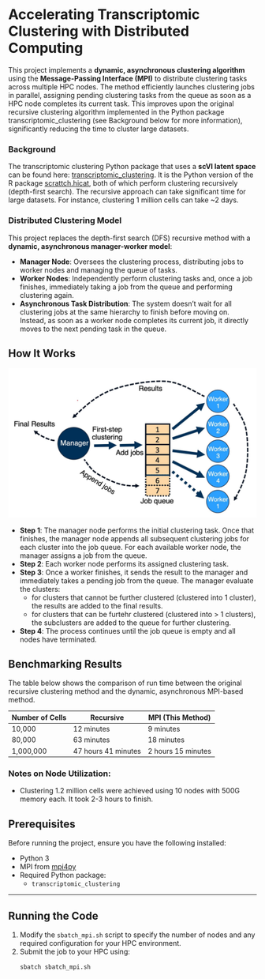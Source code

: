 # Accelerating Transcriptomic Clustering with Distributed Computing

This project implements a **dynamic, asynchronous clustering algorithm** using the **Message-Passing Interface (MPI)** to distribute clustering tasks across multiple HPC nodes. The method efficiently launches clustering jobs in parallel, assigning pending clustering tasks from the queue as soon as a HPC node completes its current task. This improves upon the original recursive clustering algorithm implemented in the Python package transcriptomic_clustering (see Background below for more information), significantly reducing the time to cluster large datasets. 

### Background
The transcriptomic clustering Python package that uses a **scVI latent space** can be found here: [transcriptomic_clustering](https://github.com/AllenInstitute/transcriptomic_clustering/tree/hmba/tc_latent). It is the Python version of the R package [scrattch.hicat](https://github.com/AllenInstitute/scrattch.hicat), both of which perform clustering recursively (depth-first search). The recursive approach can take significant time for large datasets. For instance, clustering 1 million cells can take ~2 days.

### Distributed Clustering Model
This project replaces the depth-first search (DFS) recursive method with a **dynamic, asynchronous manager-worker model**:
- **Manager Node**: Oversees the clustering process, distributing jobs to worker nodes and managing the queue of tasks.
- **Worker Nodes**: Independently perform clustering tasks and, once a job finishes, immediately taking a job from the queue and performing clustering again.
- **Asynchronous Task Distribution**: The system doesn’t wait for all clustering jobs at the same hierarchy to finish before moving on. Instead, as soon as a worker node completes its current job, it directly moves to the next pending task in the queue.

## How It Works

![Process Illustration](images/mpiTC.jpeg)

- **Step 1**: The manager node performs the initial clustering task. Once that finishes, the manager node appends all subsequent clustering jobs for each cluster into the job queue. For each available worker node, the manager assigns a job from the queue.
- **Step 2**: Each worker node performs its assigned clustering task.
- **Step 3**: Once a worker finishes, it sends the result to the manager and immediately takes a pending job from the queue. The manager evaluate the clusters:
  - for clusters that cannot be further clustered (clustered into 1 cluster), the results are added to the final results.
  - for clusters that can be furtehr clustered (clustered into > 1 clusters), the subclusters are added to the queue for further clustering.
- **Step 4**: The process continues until the job queue is empty and all nodes have terminated.

## Benchmarking Results

The table below shows the comparison of run time between the original recursive clustering method and the dynamic, asynchronous MPI-based method.

| Number of Cells | Recursive        | MPI (This Method)      |
|-----------------|------------------|-------------------------|
| 10,000          | 12 minutes       | 9 minutes               |
| 80,000          | 63 minutes       | 18 minutes              |
| 1,000,000       | 47 hours 41 minutes | 2 hours 15 minutes    |

### Notes on Node Utilization:
- Clustering 1.2 million cells were achieved using 10 nodes with 500G memory each. It took 2-3 hours to finish. 

## Prerequisites

Before running the project, ensure you have the following installed:
- Python 3
- MPI from [mpi4py](https://mpi4py.readthedocs.io/en/stable/mpi4py.html)
- Required Python package:
  - `transcriptomic_clustering`

---

## Running the Code

1. Modify the `sbatch_mpi.sh` script to specify the number of nodes and any required configuration for your HPC environment.
2. Submit the job to your HPC using:
   ```bash
   sbatch sbatch_mpi.sh

